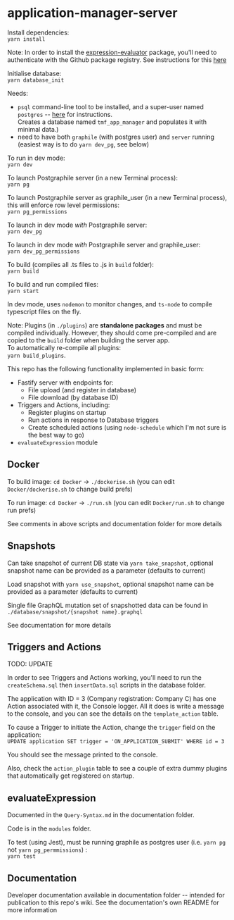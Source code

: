 # application-manager-server

Install dependencies:  
`yarn install`

Note: In order to install the [expression-evaluator](https://github.com/openmsupply/application-manager-server/wiki/Query-Syntax) package, you'll need to authenticate with the Github package registry. See instructions for this [here](https://github.com/openmsupply/application-manager-server/wiki/Query-Syntax#installation)

Initialise database:  
`yarn database_init`

Needs:

- `psql` command-line tool to be installed, and a super-user named `postgres` -- [here](https://gist.github.com/ibraheem4/ce5ccd3e4d7a65589ce84f2a3b7c23a3) for instructions.  
  Creates a database named `tmf_app_manager` and populates it with minimal data.)
- need to have both `graphile` (with postgres user) and `server` running (easiest way is to do `yarn dev_pg`, see below)

To run in dev mode:  
`yarn dev`

To launch Postgraphile server (in a new Terminal process):  
`yarn pg`

To launch Postgraphile server as graphile_user (in a new Terminal process), this will enforce row level permissions:  
`yarn pg_permissions`

To launch in dev mode _with_ Postgraphile server:  
`yarn dev_pg`

To launch in dev mode _with_ Postgraphile server and graphile_user:  
`yarn dev_pg_permissions`

To build (compiles all .ts files to .js in `build` folder):  
`yarn build`

To build and run compiled files:  
`yarn start`

In dev mode, uses `nodemon` to monitor changes, and `ts-node` to compile typescript files on the fly.

Note: Plugins (in `./plugins`) are **standalone packages** and must be compiled individually. However, they should come pre-compiled and are copied to the `build` folder when building the server app.  
To automatically re-compile all plugins:  
`yarn build_plugins`.

This repo has the following functionality implemented in basic form:

- Fastify server with endpoints for:
  - File upload (and register in database)
  - File download (by database ID)
- Triggers and Actions, including:
  - Register plugins on startup
  - Run actions in response to Database triggers
  - Create scheduled actions (using `node-schedule` which I'm not sure is the best way to go)
- `evaluateExpression` module

## Docker

To build image: `cd Docker` -> `./dockerise.sh` (you can edit `Docker/dockerise.sh` to change build prefs)

To run image: `cd Docker` -> `./run.sh` (you can edit `Docker/run.sh` to change run prefs)

See comments in above scripts and documentation folder for more details

## Snapshots

Can take snapshot of current DB state via
`yarn take_snapshot`, optional snapshot name can be provided as a parameter (defaults to current)

Load snapshot with
`yarn use_snapshot`, optional snapshot name can be provided as a parameter (defaults to current)

Single file GraphQL mutation set of snapshotted data can be found in `./database/snapshot/{snapshot name}.graphql`

See documentation for more details

## Triggers and Actions

TODO: UPDATE

In order to see Triggers and Actions working, you'll need to run the `createSchema.sql` then `insertData.sql` scripts in the database folder.

The application with ID = 3 (Company registration: Company C) has one Action associated with it, the Console logger. All it does is write a message to the console, and you can see the details on the `template_action` table.

To cause a Trigger to initiate the Action, change the `trigger` field on the application:  
`UPDATE application SET trigger = 'ON_APPLICATION_SUBMIT' WHERE id = 3`

You should see the message printed to the console.

Also, check the `action_plugin` table to see a couple of extra dummy plugins that automatically get registered on startup.

## evaluateExpression

Documented in the `Query-Syntax.md` in the documentation folder.

Code is in the `modules` folder.

To test (using Jest), must be running graphile as postgres user (i.e. `yarn pg` not `yarn pg_permmissions`) :  
`yarn test`

## Documentation

Developer documentation available in documentation folder -- intended for publication to this repo's wiki. See the documentation's own README for more information
